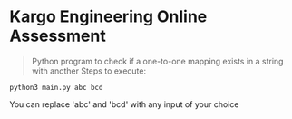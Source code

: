 # Kargo Engineering Online Assessment
> Python program to check if a one-to-one mapping exists in a string with another
Steps to execute:
```
python3 main.py abc bcd
```
You can replace 'abc' and 'bcd' with any input of your choice
